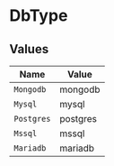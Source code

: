 # DbType


## Values

| Name       | Value      |
| ---------- | ---------- |
| `Mongodb`  | mongodb    |
| `Mysql`    | mysql      |
| `Postgres` | postgres   |
| `Mssql`    | mssql      |
| `Mariadb`  | mariadb    |